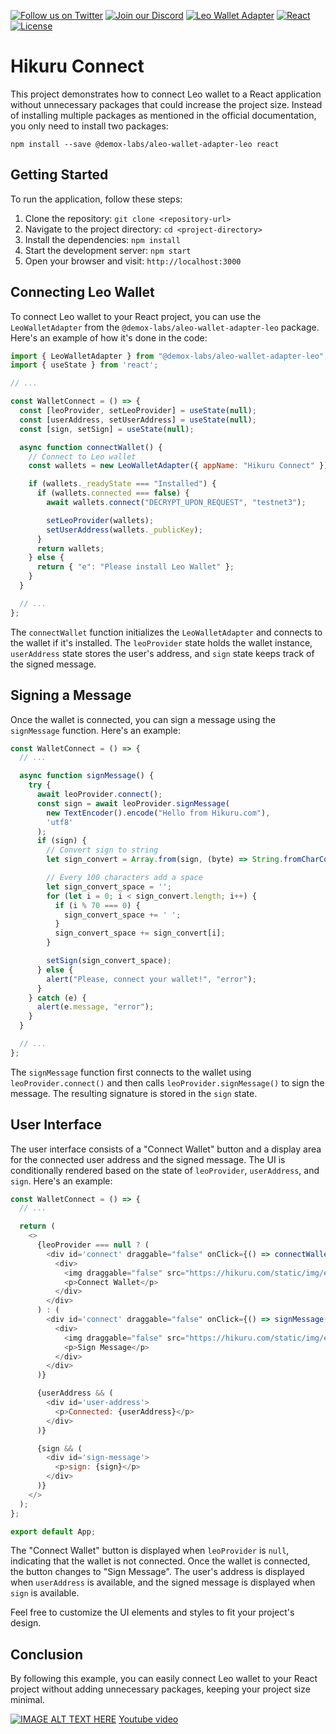 [![Follow us on Twitter](https://img.shields.io/twitter/follow/HikuruOfficial?style=social&logo=twitter)](https://twitter.com/HikuruOfficial)
[![Join our Discord](https://img.shields.io/discord/989643607898206208?color=%237289DA&label=Join%20our%20Discord&logo=discord&logoColor=white)](https://discord.gg/mevde2mRSw)
[![Leo Wallet Adapter](https://img.shields.io/badge/Leo%20Wallet%20Adapter-1.0.0-green.svg)](https://github.com/demox-labs/aleo-wallet-adapter-leo)
[![React](https://img.shields.io/badge/React-18.0.2-blue.svg)](https://reactjs.org/)
[![License](https://img.shields.io/badge/license-MIT-orange.svg)](https://opensource.org/licenses/MIT)


# Hikuru Connect

This project demonstrates how to connect Leo wallet to a React application without unnecessary packages that could increase the project size. Instead of installing multiple packages as mentioned in the official documentation, you only need to install two packages:

```shell
npm install --save @demox-labs/aleo-wallet-adapter-leo react
```

## Getting Started

To run the application, follow these steps:

1. Clone the repository: `git clone <repository-url>`
2. Navigate to the project directory: `cd <project-directory>`
3. Install the dependencies: `npm install`
4. Start the development server: `npm start`
5. Open your browser and visit: `http://localhost:3000`

## Connecting Leo Wallet

To connect Leo wallet to your React project, you can use the `LeoWalletAdapter` from the `@demox-labs/aleo-wallet-adapter-leo` package. Here's an example of how it's done in the code:

```javascript
import { LeoWalletAdapter } from "@demox-labs/aleo-wallet-adapter-leo";
import { useState } from 'react';

// ...

const WalletConnect = () => {
  const [leoProvider, setLeoProvider] = useState(null);
  const [userAddress, setUserAddress] = useState(null);
  const [sign, setSign] = useState(null);

  async function connectWallet() {
    // Connect to Leo wallet
    const wallets = new LeoWalletAdapter({ appName: "Hikuru Connect" });

    if (wallets._readyState === "Installed") {
      if (wallets.connected === false) {
        await wallets.connect("DECRYPT_UPON_REQUEST", "testnet3");

        setLeoProvider(wallets);
        setUserAddress(wallets._publicKey);
      }
      return wallets;
    } else {
      return { "e": "Please install Leo Wallet" };
    }
  }

  // ...
};
```

The `connectWallet` function initializes the `LeoWalletAdapter` and connects to the wallet if it's installed. The `leoProvider` state holds the wallet instance, `userAddress` state stores the user's address, and `sign` state keeps track of the signed message.

## Signing a Message

Once the wallet is connected, you can sign a message using the `signMessage` function. Here's an example:

```javascript
const WalletConnect = () => {
  // ...

  async function signMessage() {
    try {
      await leoProvider.connect();
      const sign = await leoProvider.signMessage(
        new TextEncoder().encode("Hello from Hikuru.com"),
        'utf8'
      );
      if (sign) {
        // Convert sign to string
        let sign_convert = Array.from(sign, (byte) => String.fromCharCode(byte)).join('');

        // Every 100 characters add a space
        let sign_convert_space = '';
        for (let i = 0; i < sign_convert.length; i++) {
          if (i % 70 === 0) {
            sign_convert_space += ' ';
          }
          sign_convert_space += sign_convert[i];
        }

        setSign(sign_convert_space);
      } else {
        alert("Please, connect your wallet!", "error");
      }
    } catch (e) {
      alert(e.message, "error");
    }
  }

  // ...
};
```

The `signMessage` function first connects to the wallet using `leoProvider.connect()` and then calls `leoProvider.signMessage()` to sign the message. The resulting signature is stored in the `sign` state.

## User Interface

The user interface consists of a "Connect Wallet" button and a display area for the connected user address and the signed message. The UI is conditionally rendered based on the state of `leoProvider`, `userAddress`, and `sign`. Here's an example:

```javascript
const WalletConnect = () => {
  // ...

  return (
    <>
      {leoProvider === null ? (
        <div id='connect' draggable="false" onClick={() => connectWallet()}>
          <div>
            <img draggable="false" src="https://hikuru.com/static/img/exchanges/aleowallet.svg" alt="Connect" />
            <p>Connect Wallet</p>
          </div>
        </div>
      ) : (
        <div id='connect' draggable="false" onClick={() => signMessage()}>
          <div>
            <img draggable="false" src="https://hikuru.com/static/img/exchanges/aleowallet.svg" alt="Connect" />
            <p>Sign Message</p>
          </div>
        </div>
      )}

      {userAddress && (
        <div id='user-address'>
          <p>Connected: {userAddress}</p>
        </div>
      )}

      {sign && (
        <div id='sign-message'>
          <p>sign: {sign}</p>
        </div>
      )}
    </>
  );
};

export default App;
```

The "Connect Wallet" button is displayed when `leoProvider` is `null`, indicating that the wallet is not connected. Once the wallet is connected, the button changes to "Sign Message". The user's address is displayed when `userAddress` is available, and the signed message is displayed when `sign` is available.

Feel free to customize the UI elements and styles to fit your project's design.

## Conclusion

By following this example, you can easily connect Leo wallet to your React project without adding unnecessary packages, keeping your project size minimal.


[![IMAGE ALT TEXT HERE](https://github.com/HikuruOfficial/hikuru-react-leo-wallet/assets/132744928/f49a262e-b979-4ebc-9c55-3727aa45c20f)](https://www.youtube.com/watch?v=w1cuLUzXtJs)
[Youtube video](https://www.youtube.com/watch?v=w1cuLUzXtJs)
